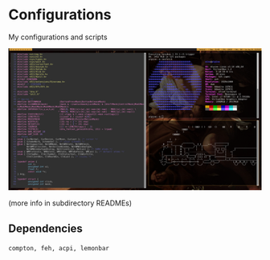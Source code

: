 # Configurations

My configurations and scripts

![Desktop Image](https://github.com/eikrt/configurations/blob/main/media/screenshots/desktop2882020.png)

(more info in subdirectory READMEs)

## Dependencies

```compton, feh, acpi, lemonbar```

